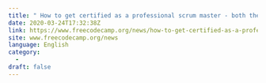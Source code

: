 ```yaml
---
title: " How to get certified as a professional scrum master - both the fast and the slow way "
date: 2020-03-24T17:32:38Z
link: https://www.freecodecamp.org/news/how-to-get-certified-as-a-professional-scrum-master-the-fast-and-the-slow-way/?utm_medium=RSS&utm_source=news.12bit.vn
site: www.freecodecamp.org/news
language: English
category:
  -   
draft: false
---
```

